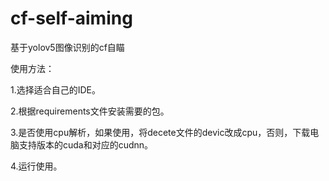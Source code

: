 # cf-self-aiming
基于yolov5图像识别的cf自瞄

使用方法：

1.选择适合自己的IDE。

2.根据requirements文件安装需要的包。

3.是否使用cpu解析，如果使用，将decete文件的devic改成cpu，否则，下载电脑支持版本的cuda和对应的cudnn。

4.运行使用。
